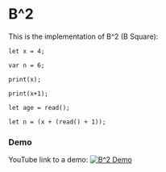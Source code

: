 # B^2
This is the implementation of B^2 (B Square):

```
let x = 4;

var n = 6;

print(x);

print(x+1);

let age = read();

let n = (x + (read() + 1));
```

### Demo
YouTube link to a demo:
[![B^2 Demo](https://img.youtube.com/vi/cHDoOxWjx8s/0.jpg)](https://youtu.be/cHDoOxWjx8s)
